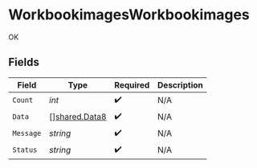 # WorkbookimagesWorkbookimages

OK


## Fields

| Field                                          | Type                                           | Required                                       | Description                                    |
| ---------------------------------------------- | ---------------------------------------------- | ---------------------------------------------- | ---------------------------------------------- |
| `Count`                                        | *int*                                          | :heavy_check_mark:                             | N/A                                            |
| `Data`                                         | [][shared.Data8](../../models/shared/data8.md) | :heavy_check_mark:                             | N/A                                            |
| `Message`                                      | *string*                                       | :heavy_check_mark:                             | N/A                                            |
| `Status`                                       | *string*                                       | :heavy_check_mark:                             | N/A                                            |